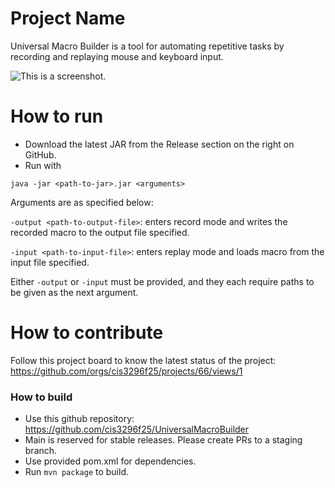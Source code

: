 # Project Name
Universal Macro Builder is a tool for automating repetitive tasks by recording and replaying mouse and keyboard input.

![This is a screenshot.](images.png)
# How to run
- Download the latest JAR from the Release section on the right on GitHub.
- Run with
```
java -jar <path-to-jar>.jar <arguments>
```
Arguments are as specified below:

`-output <path-to-output-file>`:  enters record mode and writes the recorded macro to the output file specified.

`-input <path-to-input-file>`: enters replay mode and loads macro from the input file specified.

Either `-output` or `-input` must be provided, and they each require paths to be given as the next argument.

# How to contribute
Follow this project board to know the latest status of the project: https://github.com/orgs/cis3296f25/projects/66/views/1

### How to build
- Use this github repository: https://github.com/cis3296f25/UniversalMacroBuilder
- Main is reserved for stable releases. Please create PRs to a staging branch.
- Use provided pom.xml for dependencies.
- Run `mvn package` to build.
